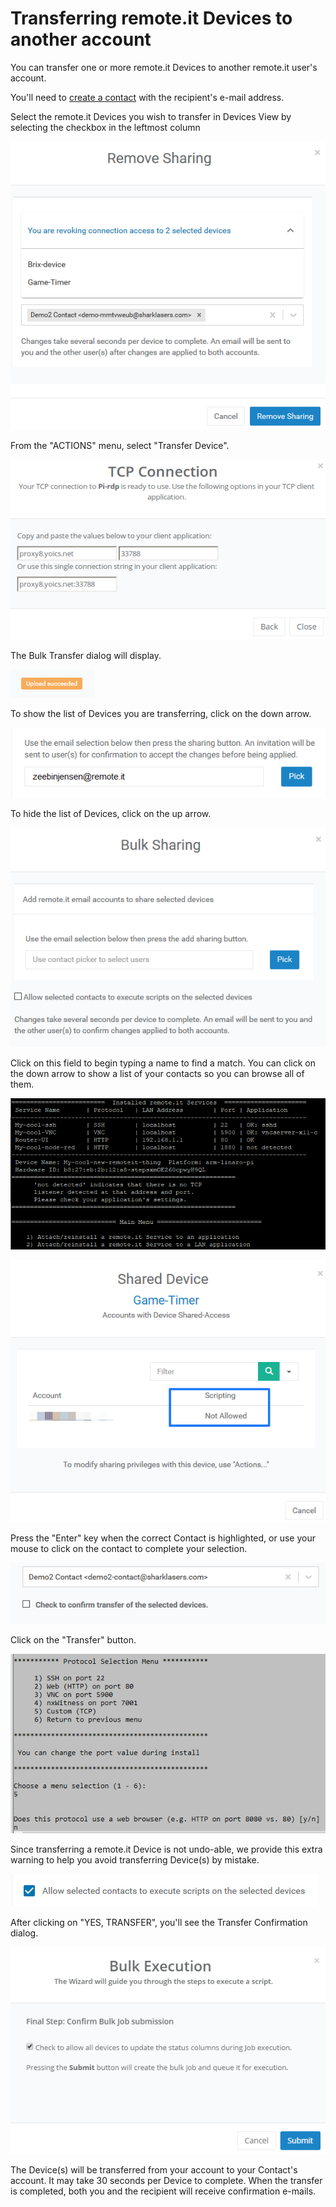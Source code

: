 # Transferring remote.it Devices to another account

You can transfer one or more remote.it Devices to another remote.it user's account.

You'll need to [create a contact](managing-contacts/create-a-contact.md) with the recipient's e-mail address.

Select the remote.it Devices you wish to transfer in Devices View by selecting the checkbox in the leftmost column

![](../.gitbook/assets/image%20%28194%29.png)

From the "ACTIONS" menu, select "Transfer Device".

![](../.gitbook/assets/image%20%28207%29.png)

The Bulk Transfer dialog will display.  

![](../.gitbook/assets/image%20%2813%29.png)

To show the list of Devices you are transferring, click on the down arrow.

![](../.gitbook/assets/image%20%28186%29.png)

To hide the list of Devices, click on the up arrow.

![](../.gitbook/assets/image%20%28251%29.png)

Click on this field to begin typing a name to find a match.  You can click on the down arrow to show a list of your contacts so you can browse all of them.

![](../.gitbook/assets/image%20%28148%29.png)

![](../.gitbook/assets/image%20%2881%29.png)

Press the "Enter" key when the correct Contact is highlighted, or use your mouse to click on the contact to complete your selection.

![](../.gitbook/assets/image%20%28302%29.png)

Click on the "Transfer" button.

![](../.gitbook/assets/image%20%28272%29.png)

Since transferring a remote.it Device is not undo-able, we provide this extra warning to help you avoid transferring Device\(s\) by mistake.

![](../.gitbook/assets/image%20%2899%29.png)

After clicking on "YES, TRANSFER", you'll see the Transfer Confirmation dialog.

![](../.gitbook/assets/image%20%28222%29.png)

The Device\(s\) will be transferred from your account to your Contact's account.  It may take 30 seconds per Device to complete.  When the transfer is completed, both you and the recipient will receive confirmation e-mails.

